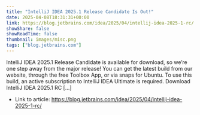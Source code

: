 ```yaml
---
title: "IntelliJ IDEA 2025.1 Release Candidate Is Out!"
date: 2025-04-08T18:31:31+00:00
link: https://blog.jetbrains.com/idea/2025/04/intellij-idea-2025-1-rc/
showShare: false
showReadTime: false
thumbnail: images/misc.png
tags: ["blog.jetbrains.com"]
---
```

IntelliJ IDEA 2025.1 Release Candidate is available for download, so we’re one step away from the major release! You can get the latest build from our website, through the free Toolbox App, or via snaps for Ubuntu. To use this build, an active subscription to IntelliJ IDEA Ultimate is required. Download IntelliJ IDEA 2025.1 RC […]

- Link to article: https://blog.jetbrains.com/idea/2025/04/intellij-idea-2025-1-rc/